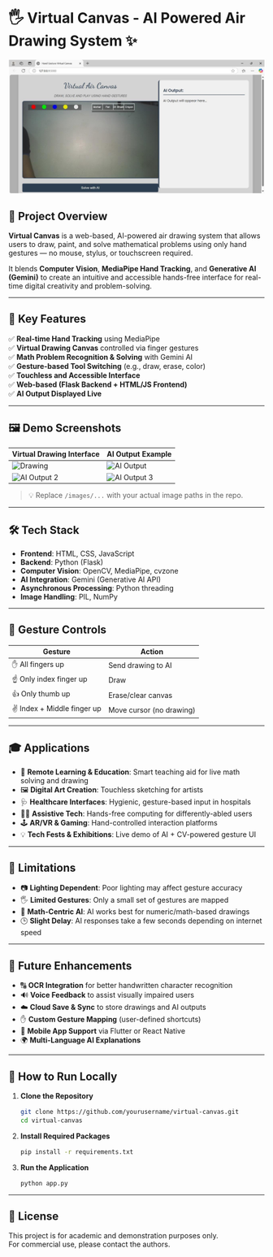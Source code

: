 # 🖐️ Virtual Canvas - AI Powered Air Drawing System ✨

![image alt](https://github.com/ArnavBh5280/Virtual-Drawing-Canvas/blob/main/Output.png?raw=true)

## 🧠 Project Overview

**Virtual Canvas** is a web-based, AI-powered air drawing system that allows users to draw, paint, and solve mathematical problems using only hand gestures — no mouse, stylus, or touchscreen required.

It blends **Computer Vision**, **MediaPipe Hand Tracking**, and **Generative AI (Gemini)** to create an intuitive and accessible hands-free interface for real-time digital creativity and problem-solving.

---

## 🎯 Key Features

✅ **Real-time Hand Tracking** using MediaPipe  
✅ **Virtual Drawing Canvas** controlled via finger gestures  
✅ **Math Problem Recognition & Solving** with Gemini AI  
✅ **Gesture-based Tool Switching** (e.g., draw, erase, color)  
✅ **Touchless and Accessible Interface**  
✅ **Web-based (Flask Backend + HTML/JS Frontend)**  
✅ **AI Output Displayed Live**

---

## 🖼️ Demo Screenshots

| Virtual Drawing Interface | AI Output Example |
|---------------------------|-------------------|
| ![Drawing](images/drawing.png) | ![AI Output](images/ai_output1.png) |
| ![AI Output 2](images/ai_output2.png) | ![AI Output 3](images/ai_output3.png) |

> 💡 Replace `/images/...` with your actual image paths in the repo.

---

## 🛠️ Tech Stack

- **Frontend**: HTML, CSS, JavaScript  
- **Backend**: Python (Flask)  
- **Computer Vision**: OpenCV, MediaPipe, cvzone  
- **AI Integration**: Gemini (Generative AI API)  
- **Asynchronous Processing**: Python threading  
- **Image Handling**: PIL, NumPy


---

## 🧪 Gesture Controls

| Gesture                        | Action                      |
|-------------------------------|-----------------------------|
| ✋ All fingers up              | Send drawing to AI          |
| ☝️ Only index finger up       | Draw                        |
| 👍 Only thumb up              | Erase/clear canvas          |
| ✌️ Index + Middle finger up   | Move cursor (no drawing)    |

---

## 🎓 Applications

- 🎒 **Remote Learning & Education**: Smart teaching aid for live math solving and drawing  
- 🖼️ **Digital Art Creation**: Touchless sketching for artists  
- 🩺 **Healthcare Interfaces**: Hygienic, gesture-based input in hospitals  
- 👨‍🦽 **Assistive Tech**: Hands-free computing for differently-abled users  
- 🕹️ **AR/VR & Gaming**: Hand-controlled interaction platforms  
- 💡 **Tech Fests & Exhibitions**: Live demo of AI + CV-powered gesture UI

---

## 🚧 Limitations

- 📷 **Lighting Dependent**: Poor lighting may affect gesture accuracy  
- 🖐️ **Limited Gestures**: Only a small set of gestures are mapped  
- 🔢 **Math-Centric AI**: AI works best for numeric/math-based drawings  
- 🕒 **Slight Delay**: AI responses take a few seconds depending on internet speed

---

## 🌱 Future Enhancements

- 🔠 **OCR Integration** for better handwritten character recognition  
- 🔊 **Voice Feedback** to assist visually impaired users  
- ☁️ **Cloud Save & Sync** to store drawings and AI outputs  
- ✋ **Custom Gesture Mapping** (user-defined shortcuts)  
- 📱 **Mobile App Support** via Flutter or React Native  
- 🌍 **Multi-Language AI Explanations**

---

## 🚀 How to Run Locally

1. **Clone the Repository**
   ```bash
   git clone https://github.com/yourusername/virtual-canvas.git
   cd virtual-canvas


2. **Install Required Packages**
   ```bash
   pip install -r requirements.txt

3. **Run the Application**
   ```bash
   python app.py

---

## 📄 License

This project is for academic and demonstration purposes only.  
For commercial use, please contact the authors.

